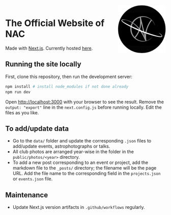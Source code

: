 <img align="right" src="/public/logos/nac_logo_dark_circle.png" width=150>

# The Official Website of NAC
Made with [Next.js](https://nextjs.org/). Currently hosted [here](https://astroclub-niser.github.io/).

## Running the site locally

First, clone this repository, then run the development server:

```bash
npm install # install node_modules if not done already
npm run dev
```

Open [http://localhost:3000](http://localhost:3000) with your browser to see the result. Remove the `output: "export"` line in the `next.config.js` before running locally. Edit the files as you like.

## To add/update data

* Go to the `data/` folder and update the corresponding `.json` files to add/update events, astrophotographs or talks.
* All club photos are arranged year-wise in the folder in the `public/photos/<year>` directory.
* To add a new post corresponding to an event or project, add the markdown file to the `_posts/` directory; the filename will be the page URL. Add the file name to the corresponding field in the `projects.json` or `events.json` file.

## Maintenance

* Update Next.js version artifacts in `.github/workflows` regularly.